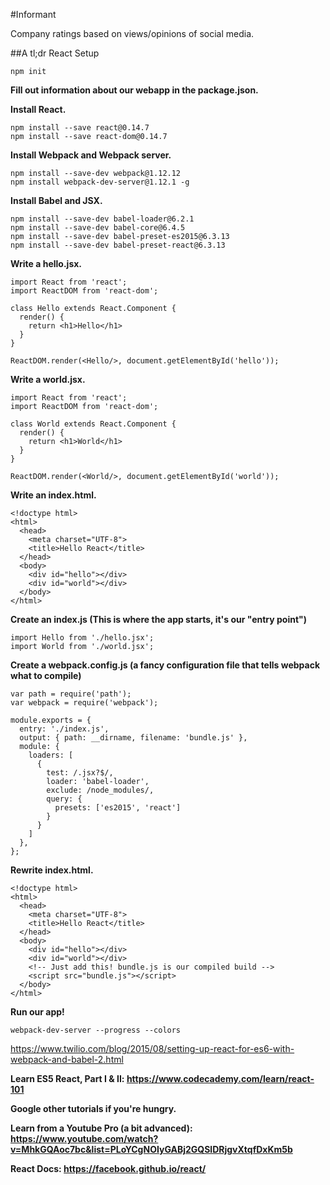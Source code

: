 #Informant

Company ratings based on views/opinions of social media.


##A tl;dr React Setup
	
`npm init`

**Fill out information about our webapp in the package.json.**

**Install React.**
```
npm install --save react@0.14.7
npm install --save react-dom@0.14.7
```

**Install Webpack and Webpack server.**
```
npm install --save-dev webpack@1.12.12
npm install webpack-dev-server@1.12.1 -g
```

**Install Babel and JSX.**
```
npm install --save-dev babel-loader@6.2.1
npm install --save-dev babel-core@6.4.5
npm install --save-dev babel-preset-es2015@6.3.13
npm install --save-dev babel-preset-react@6.3.13
```

**Write a hello.jsx.**

```
import React from 'react';
import ReactDOM from 'react-dom';
 
class Hello extends React.Component {
  render() {
    return <h1>Hello</h1>
  }
}
 
ReactDOM.render(<Hello/>, document.getElementById('hello'));
```

**Write a world.jsx.**

```
import React from 'react';
import ReactDOM from 'react-dom';
 
class World extends React.Component {
  render() {
    return <h1>World</h1>
  }
}
 
ReactDOM.render(<World/>, document.getElementById('world'));
```

**Write an index.html.**

```
<!doctype html>
<html>
  <head>
    <meta charset="UTF-8">
    <title>Hello React</title>
  </head>
  <body>
    <div id="hello"></div>
    <div id="world"></div>
  </body>
</html>
```

**Create an index.js (This is where the app starts, it's our "entry point")**
```
import Hello from './hello.jsx';
import World from './world.jsx';
```

**Create a webpack.config.js (a fancy configuration file that tells webpack what to compile)**
```
var path = require('path');
var webpack = require('webpack');
 
module.exports = {
  entry: './index.js',
  output: { path: __dirname, filename: 'bundle.js' },
  module: {
    loaders: [
      {
        test: /.jsx?$/,
        loader: 'babel-loader',
        exclude: /node_modules/,
        query: {
          presets: ['es2015', 'react']
        }
      }
    ]
  },
};
```

**Rewrite index.html.**
```
<!doctype html>
<html>
  <head>
    <meta charset="UTF-8">
    <title>Hello React</title>
  </head>
  <body>
    <div id="hello"></div>
    <div id="world"></div>
    <!-- Just add this! bundle.js is our compiled build -->
    <script src="bundle.js"></script>
  </body>
</html>
```

**Run our app!**
```
webpack-dev-server --progress --colors
```

https://www.twilio.com/blog/2015/08/setting-up-react-for-es6-with-webpack-and-babel-2.html


**Learn ES5 React, Part I & II: https://www.codecademy.com/learn/react-101**

**Google other tutorials if you're hungry.**

**Learn from a Youtube Pro (a bit advanced): https://www.youtube.com/watch?v=MhkGQAoc7bc&list=PLoYCgNOIyGABj2GQSlDRjgvXtqfDxKm5b**

**React Docs: https://facebook.github.io/react/**
